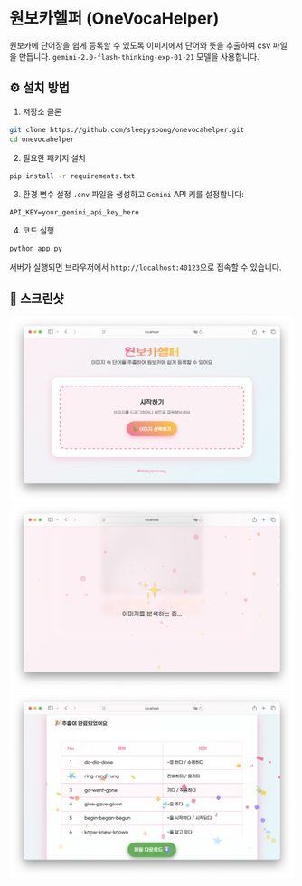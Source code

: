 # 원보카헬퍼 (OneVocaHelper)

원보카에 단어장을 쉽게 등록할 수 있도록 이미지에서 단어와 뜻을 추출하여 csv 파일을 만듭니다.
`gemini-2.0-flash-thinking-exp-01-21` 모델을 사용합니다.


## ⚙️ 설치 방법

1. 저장소 클론
```bash
git clone https://github.com/sleepysoong/onevocahelper.git
cd onevocahelper
```

2. 필요한 패키지 설치
```bash
pip install -r requirements.txt
```

3. 환경 변수 설정
`.env` 파일을 생성하고 `Gemini` API 키를 설정합니다:
```
API_KEY=your_gemini_api_key_here
```

4. 코드 실행
```bash
python app.py
```

서버가 실행되면 브라우저에서 `http://localhost:40123`으로 접속할 수 있습니다.


## 📸 스크린샷

![Main Page](images/main_page.png)
![Analyze Page](images/analyze_page.png)
![Result Image](images/result_image.png)